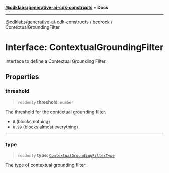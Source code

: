 [**@cdklabs/generative-ai-cdk-constructs**](../../../README.md) • **Docs**

***

[@cdklabs/generative-ai-cdk-constructs](../../../README.md) / [bedrock](../README.md) / ContextualGroundingFilter

# Interface: ContextualGroundingFilter

Interface to define a Contextual Grounding Filter.

## Properties

### threshold

> `readonly` **threshold**: `number`

The threshold for the contextual grounding filter.
- `0` (blocks nothing)
- `0.99` (blocks almost everything)

***

### type

> `readonly` **type**: [`ContextualGroundingFilterType`](../enumerations/ContextualGroundingFilterType.md)

The type of contextual grounding filter.
